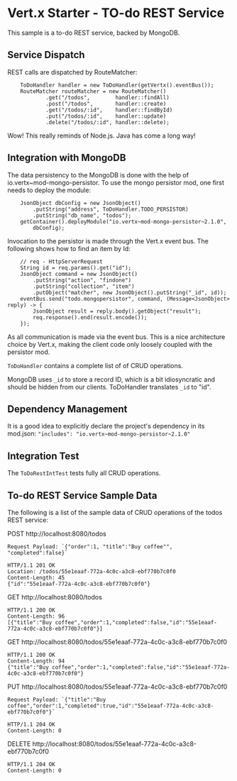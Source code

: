 # Vert.x Starter - TO-do REST Service

This sample is a to-do REST service, backed by MongoDB.

## Service Dispatch

REST calls are dispatched by RouteMatcher:

        ToDoHandler handler = new ToDoHandler(getVertx().eventBus());
        RouteMatcher routeMatcher = new RouteMatcher()
                .get("/todos",        handler::findAll)
                .post("/todos",       handler::create)
                .get("/todos/:id",    handler::findById)
                .put("/todos/:id",    handler::update)
                .delete("/todos/:id", handler::delete);

Wow! This really reminds of Node.js. Java has come a long way!

## Integration with MongoDB

The data persistency to the MongoDB is done with the help of io.vertx~mod-mongo-persistor. To use the mongo persistor mod, one first needs to deploy the module: 

        JsonObject dbConfig = new JsonObject()
            .putString("address", ToDoHandler.TODO_PERSISTOR)
            .putString("db_name", "todos");
        getContainer().deployModule("io.vertx~mod-mongo-persistor~2.1.0", 
            dbConfig);

Invocation to the persistor is made through the Vert.x event bus. The following shows how to find an item by Id:

        // req - HttpServerRequest
        String id = req.params().get("id");
        JsonObject command = new JsonObject()
            .putString("action", "findone")
            .putString("collection", "item")
            .putObject("matcher", new JsonObject().putString("_id", id));
        eventBus.send("todo.mongopersistor", command, (Message<JsonObject> reply) -> {
            JsonObject result = reply.body().getObject("result");
            req.response().end(result.encode());
        });

As all communication is made via the event bus. This is a nice architecture choice by Vert.x, making the client code only loosely coupled with the persistor mod. 

`ToDoHandler` contains a complete list of of CRUD operations.

MongoDB uses `_id` to store a record ID, which is a bit idiosyncratic and should be hidden from our clients. ToDoHandler translates `_id` to "id".


## Dependency Management

It is a good idea to explicitly declare the project's dependency in its mod.json:
    `"includes": "io.vertx~mod-mongo-persistor~2.1.0"`

## Integration Test

The `ToDoRestIntTest` tests fully all CRUD operations.

## To-do REST Service Sample Data

The following is a list of the sample data of CRUD operations of the todos REST service:

POST http://localhost:8080/todos 

    Request Payload: `{"order":1, "title":"Buy coffee"", "completed":false}`

    HTTP/1.1 201 OK
    Location: /todos/55e1eaaf-772a-4c0c-a3c8-ebf770b7c0f0
    Content-Length: 45
    {"id":"55e1eaaf-772a-4c0c-a3c8-ebf770b7c0f0"}

GET http://localhost:8080/todos

    HTTP/1.1 200 OK
    Content-Length: 96
    [{"title":"Buy coffee","order":1,"completed":false,"id":"55e1eaaf-772a-4c0c-a3c8-ebf770b7c0f0"}]


GET http://localhost:8080/todos/55e1eaaf-772a-4c0c-a3c8-ebf770b7c0f0 

    HTTP/1.1 200 OK
    Content-Length: 94
    {"title":"Buy coffee","order":1,"completed":false,"id":"55e1eaaf-772a-4c0c-a3c8-ebf770b7c0f0"}


PUT http://localhost:8080/todos/55e1eaaf-772a-4c0c-a3c8-ebf770b7c0f0

    Request Payload: `{"title":"Buy coffee","order":1,"completed":true,"id":"55e1eaaf-772a-4c0c-a3c8-ebf770b7c0f0"}`

    HTTP/1.1 204 OK
    Content-Length: 0

DELETE http://localhost:8080/todos/55e1eaaf-772a-4c0c-a3c8-ebf770b7c0f0

    HTTP/1.1 204 OK
    Content-Length: 0

